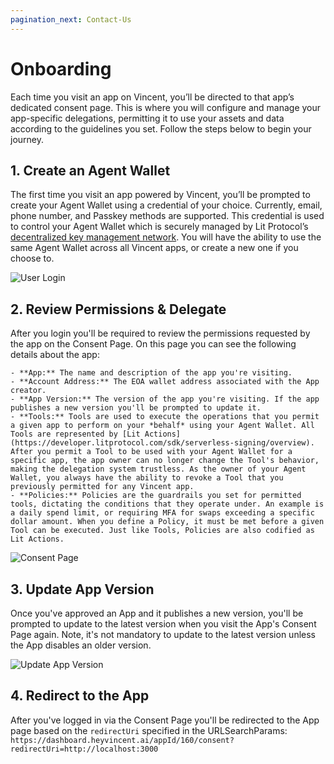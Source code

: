 ```yaml
---
pagination_next: Contact-Us
---
```


# Onboarding

Each time you visit an app on Vincent, you’ll be directed to that app’s dedicated consent page. This is where you will configure and manage your app-specific delegations, permitting it to use your assets and data according to the guidelines you set. Follow the steps below to begin your journey.

## 1. Create an Agent Wallet

The first time you visit an app powered by Vincent, you’ll be prompted to create your Agent Wallet using a credential of your choice. Currently, email, phone number, and Passkey methods are supported. This credential is used to control your Agent Wallet which is securely managed by Lit Protocol’s [decentralized key management network](https://developer.litprotocol.com/resources/how-it-works). You will have the ability to use the same Agent Wallet across all Vincent apps, or create a new one if you choose to.

![User Login](./images/login.png)

## 2. Review Permissions & Delegate

After you login you'll be required to review the permissions requested by the app on the Consent Page. On this page you can see the following details about the app:

    - **App:** The name and description of the app you're visiting.
    - **Account Address:** The EOA wallet address associated with the App creator.
    - **App Version:** The version of the app you're visiting. If the app publishes a new version you'll be prompted to update it.
    - **Tools:** Tools are used to execute the operations that you permit a given app to perform on your *behalf* using your Agent Wallet. All Tools are represented by [Lit Actions](https://developer.litprotocol.com/sdk/serverless-signing/overview). After you permit a Tool to be used with your Agent Wallet for a specific app, the app owner can no longer change the Tool's behavior, making the delegation system trustless. As the owner of your Agent Wallet, you always have the ability to revoke a Tool that you previously permitted for any Vincent app. 
    - **Policies:** Policies are the guardrails you set for permitted tools, dictating the conditions that they operate under. An example is a daily spend limit, or requiring MFA for swaps exceeding a specific dollar amount. When you define a Policy, it must be met before a given Tool can be executed. Just like Tools, Policies are also codified as Lit Actions.

![Consent Page](./images/consent-page.png)

## 3. Update App Version

Once you've approved an App and it publishes a new version, you'll be prompted to update to the latest version when you visit the App's Consent Page again. Note, it's not mandatory to update to the latest version unless the App disables an older version.

![Update App Version](./images/consent-page.png)

## 4. Redirect to the App

After you've logged in via the Consent Page you'll be redirected to the App page based on the `redirectUri` specified in the URLSearchParams: `https://dashboard.heyvincent.ai/appId/160/consent?redirectUri=http://localhost:3000`

